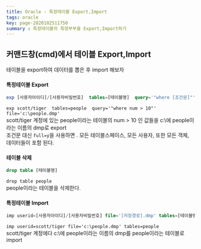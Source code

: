 ```yaml
---
title: Oracle - 특정테이블 Export,Import
tags: oracle
key: page-2020102511750
summary : 특정테이블의 특정부부을 Export,Import하기
---
```


## 커맨드창(cmd)에서 테이블 Export,Import
테이블을 export하여 데이터를 뽑은 후 import 해보자
<br/>

#### 특정테이블 Export
```sql
exp [사용자아이디]/[사용자비밀번호]  tables=[테이블명]  query='"where [조건문]"' file='[저장경로].dmp'
```
```exp scott/tiger  tables=people  query='"where num > 10"' file='c:\people.dmp'```
<br/>
scott/tiger 계정에 있는 people이라는 테이블의 num > 10 인 값들을 c:\에 people이라는 이름의 dmp로 export <br/>
조건문 대신 ```full=y```을 사용하면 . 모든 테이블스페이스, 모든 사용자, 또한 모든 객체, 데이터들이 포함 된다.

#### 테이블 삭제
```sql
drop table [테이블명]
```
```drop table people```
<br/>
people이라는 테이블을 삭제한다.

#### 특정테이블 Import
```sql
imp userid=[사용자아이디]/[사용자비밀번호] file='[저장경로].dmp' tables=[테이블명]
```
```imp userid=scott/tiger file='c:\people.dmp' tables=people```
<br/>
scott/tiger 계정에다 c:\에 people이라는 이름의 dmp를 people이라는 테이블로 import
<br/><br/><br/><br/>
